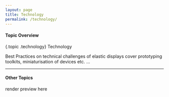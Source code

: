 ```yaml
---
layout: page
title: Technology
permalink: /technology/
---
```


<h4 class="strap">Topic Overview</h4>
{.topic .technology} Technology

Best Practices on technical challenges of elastic displays cover prototyping toolkits, miniaturisation of devices etc. ...

<hr class="panel-line">
<h4 class="strap">Other Topics</h4>
<p>render preview here</p>
